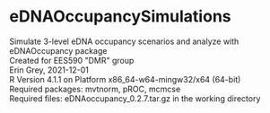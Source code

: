 # eDNAOccupancySimulations  
Simulate 3-level eDNA occupancy scenarios and analyze with eDNAOccupancy package  
Created for EES590 "DMR" group  
Erin Grey, 2021-12-01  
R Version 4.1.1 on Platform x86_64-w64-mingw32/x64 (64-bit)  
Required packages: mvtnorm, pROC, mcmcse  
Required files: eDNAoccupancy_0.2.7.tar.gz in the working directory  
